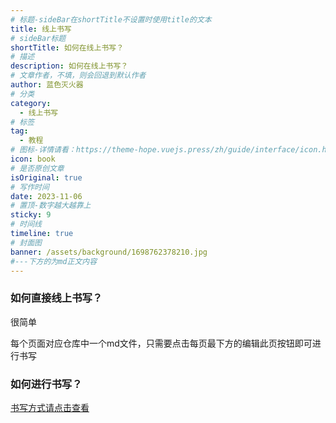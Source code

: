 ```yaml
---
# 标题-sideBar在shortTitle不设置时使用title的文本
title: 线上书写
# sideBar标题
shortTitle: 如何在线上书写？
# 描述
description: 如何在线上书写？
# 文章作者，不填，则会回退到默认作者
author: 蓝色灭火器
# 分类
category: 
  - 线上书写
# 标签
tag: 
  - 教程
# 图标-详情请看：https://theme-hope.vuejs.press/zh/guide/interface/icon.html
icon: book
# 是否原创文章
isOriginal: true
# 写作时间
date: 2023-11-06
# 置顶-数字越大越靠上
sticky: 9
# 时间线
timeline: true
# 封面图
banner: /assets/background/1698762378210.jpg
#---下方的为md正文内容
---
```


### 如何直接线上书写？

很简单

每个页面对应仓库中一个md文件，只需要点击每页最下方的<Badge type="success">编辑此页</Badge>按钮即可进行书写

### 如何进行书写？

[书写方式请点击查看](/subata/template/template.html)

